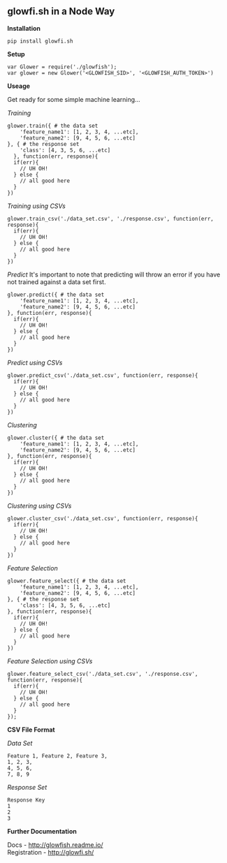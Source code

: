 
glowfi.sh in a Node Way
-----------

**Installation**

    pip install glowfi.sh

**Setup**

    var Glower = require('./glowfish');
    var glower = new Glower('<GLOWFISH_SID>', '<GLOWFISH_AUTH_TOKEN>')

**Useage**

Get ready for some simple machine learning...

*Training*

    glower.train({ # the data set
	    'feature_name1': [1, 2, 3, 4, ...etc],
	    'feature_name2': [9, 4, 5, 6, ...etc]
    }, { # the response set
	    'class': [4, 3, 5, 6, ...etc]
	  }, function(err, response){
      if(err){
        // UH OH!
      } else {
        // all good here
      }
    })

*Training using CSVs*

    glower.train_csv('./data_set.csv', './response.csv', function(err, response){
      if(err){
        // UH OH!
      } else {
        // all good here
      }
    })

*Predict*
It's important to note that predicting will throw an error if you have not trained against a data set first.

    glower.predict({ # the data set
	    'feature_name1': [1, 2, 3, 4, ...etc],
	    'feature_name2': [9, 4, 5, 6, ...etc]
    }, function(err, response){
      if(err){
        // UH OH!
      } else {
        // all good here
      }
    })
    
*Predict using CSVs*

    glower.predict_csv('./data_set.csv', function(err, response){
      if(err){
        // UH OH!
      } else {
        // all good here
      }
    })

*Clustering*

    glower.cluster({ # the data set
	    'feature_name1': [1, 2, 3, 4, ...etc],
	    'feature_name2': [9, 4, 5, 6, ...etc]
    }, function(err, response){
      if(err){
        // UH OH!
      } else {
        // all good here
      }
    })

*Clustering using CSVs*

    glower.cluster_csv('./data_set.csv', function(err, response){
      if(err){
        // UH OH!
      } else {
        // all good here
      }
    })

*Feature Selection*

    glower.feature_select({ # the data set
	    'feature_name1': [1, 2, 3, 4, ...etc],
	    'feature_name2': [9, 4, 5, 6, ...etc]
    }, { # the response set
	    'class': [4, 3, 5, 6, ...etc]
    }, function(err, response){
      if(err){
        // UH OH!
      } else {
        // all good here
      }
    })
    
*Feature Selection using CSVs*

    glower.feature_select_csv('./data_set.csv', './response.csv', function(err, response){
      if(err){
        // UH OH!
      } else {
        // all good here
      }
    });

**CSV File Format**

*Data Set*

    Feature 1, Feature 2, Feature 3,
    1, 2, 3,
    4, 5, 6,
    7, 8, 9

*Response Set*

    Response Key
    1
    2
    3

**Further Documentation**

Docs - http://glowfish.readme.io/  
Registration - http://glowfi.sh/
